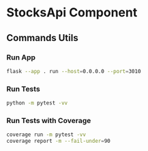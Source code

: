 # StocksApi Component

## Commands Utils

### Run App

```bash
flask --app . run --host=0.0.0.0 --port=3010
```

### Run Tests

```bash
python -m pytest -vv
```

### Run Tests with Coverage

```bash
coverage run -m pytest -vv
coverage report -m --fail-under=90
```